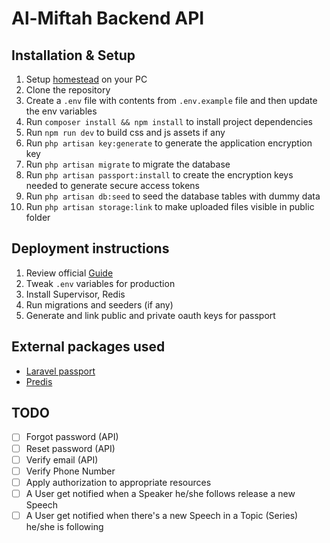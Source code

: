 # Al-Miftah Backend API

## Installation & Setup
1. Setup [homestead](https://laravel.com/docs/5.8/homestead) on your PC
2. Clone the repository
3. Create a `.env` file with contents from `.env.example` file and then update the env variables
4. Run `composer install && npm install` to install project dependencies
5. Run `npm run dev` to build css and js assets if any
6. Run `php artisan key:generate` to generate the application encryption key
7. Run `php artisan migrate` to migrate the database
8. Run `php artisan passport:install` to create the encryption keys needed to generate secure access tokens
9. Run `php artisan db:seed` to seed the database tables with dummy data
10. Run `php artisan storage:link` to make uploaded files visible in public folder


## Deployment instructions
1. Review official [Guide](https://laravel.com/docs/6.x/deployment)
2. Tweak `.env` variables for production
3. Install Supervisor, Redis
4. Run migrations and seeders (if any)
5. Generate and link public and private oauth keys for passport

## External packages used
- [Laravel passport](https://github.com/laravel/passport)
- [Predis](https://github.com/nrk/predis)


## TODO
- [ ] Forgot password (API)
- [ ] Reset password (API)
- [ ] Verify email (API)
- [ ] Verify Phone Number
- [ ] Apply authorization to appropriate resources
- [ ] A User get notified when a Speaker he/she follows release a new Speech
- [ ] A User get notified when there's a new Speech in a Topic (Series) he/she is following